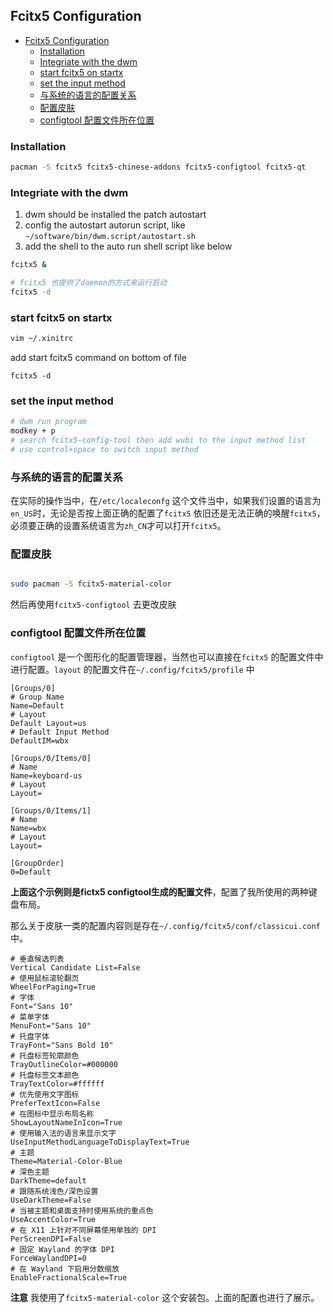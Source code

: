 ## Fcitx5 Configuration

<!--ts-->
   * [Fcitx5 Configuration](#fcitx5-configuration)
      * [Installation](#installation)
      * [Integriate with the dwm](#integriate-with-the-dwm)
      * [start fcitx5 on startx](#start-fcitx5-on-startx)
      * [set the input method](#set-the-input-method)
      * [与系统的语言的配置关系](#与系统的语言的配置关系)
      * [配置皮肤](#配置皮肤)
      * [configtool 配置文件所在位置](#configtool-配置文件所在位置)
<!--te-->

### Installation
```bash
pacman -S fcitx5 fcitx5-chinese-addons fcitx5-configtool fcitx5-qt 
```

### Integriate with the dwm

1. dwm should be installed the patch autostart
2. config the autostart autorun script, like  `~/software/bin/dwm.script/autostart.sh`
3. add the shell to the auto run shell script like below



```bash
fcitx5 &

# fcitx5 也提供了daemon的方式来运行启动
fcitx5 -d
```

### start fcitx5 on startx
```bash
vim ~/.xinitrc
```

add start fcitx5 command on bottom of file
```
fcitx5 -d
```


### set the input method
```bash
# dwm run program
modkey + p
# search fcitx5-config-tool then add wubi to the input method list
# use control+space to switch input method
```

### 与系统的语言的配置关系
在实际的操作当中，在`/etc/localeconfg` 这个文件当中，如果我们设置的语言为`en_US`时，无论是否按上面正确的配置了`fcitx5` 依旧还是无法正确的唤醒`fcitx5`，必须要正确的设置系统语言为`zh_CN`才可以打开`fcitx5`。

### 配置皮肤

```bash

sudo pacman -S fcitx5-material-color
```

然后再使用`fcitx5-configtool` 去更改皮肤


### configtool 配置文件所在位置

`configtool` 是一个图形化的配置管理器，当然也可以直接在`fcitx5` 的配置文件中进行配置。`layout` 的配置文件在`~/.config/fcitx5/profile` 中

```
[Groups/0]
# Group Name
Name=Default
# Layout
Default Layout=us
# Default Input Method
DefaultIM=wbx

[Groups/0/Items/0]
# Name
Name=keyboard-us
# Layout
Layout=

[Groups/0/Items/1]
# Name
Name=wbx
# Layout
Layout=

[GroupOrder]
0=Default

```

**上面这个示例则是fictx5 configtool生成的配置文件**，配置了我所使用的两种键盘布局。


那么关于皮肤一类的配置内容则是存在`~/.config/fcitx5/conf/classicui.conf` 中。

```
# 垂直候选列表
Vertical Candidate List=False
# 使用鼠标滚轮翻页
WheelForPaging=True
# 字体
Font="Sans 10"
# 菜单字体
MenuFont="Sans 10"
# 托盘字体
TrayFont="Sans Bold 10"
# 托盘标签轮廓颜色
TrayOutlineColor=#000000
# 托盘标签文本颜色
TrayTextColor=#ffffff
# 优先使用文字图标
PreferTextIcon=False
# 在图标中显示布局名称
ShowLayoutNameInIcon=True
# 使用输入法的语言来显示文字
UseInputMethodLanguageToDisplayText=True
# 主题
Theme=Material-Color-Blue
# 深色主题
DarkTheme=default
# 跟随系统浅色/深色设置
UseDarkTheme=False
# 当被主题和桌面支持时使用系统的重点色
UseAccentColor=True
# 在 X11 上针对不同屏幕使用单独的 DPI
PerScreenDPI=False
# 固定 Wayland 的字体 DPI
ForceWaylandDPI=0
# 在 Wayland 下启用分数缩放
EnableFractionalScale=True
```

**注意** 我使用了`fcitx5-material-color` 这个安装包。上面的配置也进行了展示。

